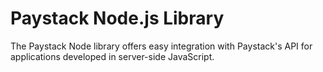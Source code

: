# Paystack Node.js Library

The Paystack Node library offers easy integration with Paystack's API for applications developed in server-side JavaScript.
